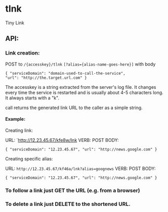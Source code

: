 # tlnk
Tiny Link

## API:  

### Link creation:
POST to `/{accesskey}/tlnk` `[?alias={alias-name-goes-here}]`
with body  
```
{ "serviceDomain": "domain-used-to-call-the-service",
"url": "http://the.target.url.com" }
```
The accesskey is a string extracted from the server's log file. It changes every time the service is restarted and is usually about 4-5 characters long.  It always starts with a "k".
	
call returns the generated link URL to the caller as a simple string. 

#### Example:

Creating link:

URL: `http://12.23.45.67/kfe8w/lnk
VERB:  POST
BODY: 
```
{ "serviceDomain": "12.23.45.67", "url": "http://news.google.com" }
```

Creating specific alias:

URL: `http://12.23.45.67/kf46a/lnk?alias=goognews`
VERB:  POST
BODY: 
```
{ "serviceDomain": "12.23.45.67", "url": "http://news.google.com" }
```

### To follow a link just GET the URL  (e.g. from a browser)
### To delete a link just DELETE to the shortened URL.


	